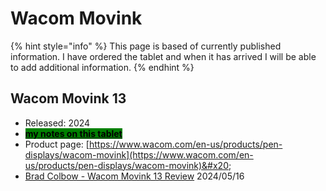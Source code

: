 # Wacom Movink

{% hint style="info" %}
This page is based of currently published information. I have ordered the tablet and when it has arrived I will be able to add additional information.
{% endhint %}

## Wacom Movink 13

* Released: 2024
* [<mark style="background-color:green;">**my notes on this tablet**</mark>](7p-notes-wacom-movink-13-dth-135.md)
* Product page: [https://www.wacom.com/en-us/products/pen-displays/wacom-movink](https://www.wacom.com/en-us/products/pen-displays/wacom-movink)&#x20;
* [Brad Colbow - Wacom Movink 13 Review](https://www.youtube.com/watch?v=Y3ASJNcFinI) 2024/05/16&#x20;



